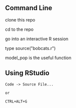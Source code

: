 
## Command Line
clone this repo

cd to the repo

go into an interactive R session

type source("bobcats.r")

model_pop is the useful function


## Using RStudio
```
Code -> Source File...

or

CTRL+ALT+G
```



